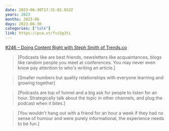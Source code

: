 ```yaml
---
date: 2023-06-30T17:31:02.652Z
years: 2023
months: 2023-06
days: 2023-06-30
categories: ["talk"]
link: https://pca.st/fvi5g2ti
---
```

[#246 – Doing Content Right with Steph Smith of Trends.co](https://pca.st/fvi5g2ti)

> [Podcasts like are best friends, newsletters like acquaintances, blogs like random people you meet at conferences. You may never even know pay attention to who's writing an article.]

> [Smaller numbers but quality relationships with everyone learning and growing together]

> [Podcasts are top of funnel and a big ask for people to listen for an hour. Strategically talk about the topic in other channels, and plug the podcast when it bites.]

> [You wouldn't hang out with a friend for an hour a week if they had no sense of humour and were purely informational, the experience needs to be fun.]
